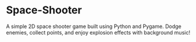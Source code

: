 # Space-Shooter
A simple 2D space shooter game built using Python and Pygame. Dodge enemies, collect points, and enjoy explosion effects with background music!
